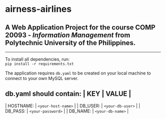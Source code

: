 # airness-airlines

## A Web Application Project for the course **COMP 20093** - *Information Management* from Polytechnic University of the Philippines.

---

To install all dependencies, run:  
`pip install -r requirements.txt`

The application requires `db.yaml` to be created on your local machine to connect to your own MySQL server. 

**db.yaml** should contain:
| KEY | VALUE |
---------------------------------
| HOSTNAME: | `<your-host-name>` |
| DB_USER: | `<your-db-user>` |
| DB_PASS: | `<your-password>` |
| DB_NAME: | `<your-db-name>` |
